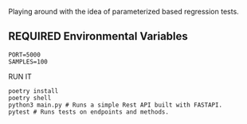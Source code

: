 Playing around with the idea of parameterized based regression tests.


REQUIRED Environmental Variables
---

```
PORT=5000
SAMPLES=100
```

RUN IT
```
poetry install
poetry shell
python3 main.py # Runs a simple Rest API built with FASTAPI.
pytest # Runs tests on endpoints and methods.
```
